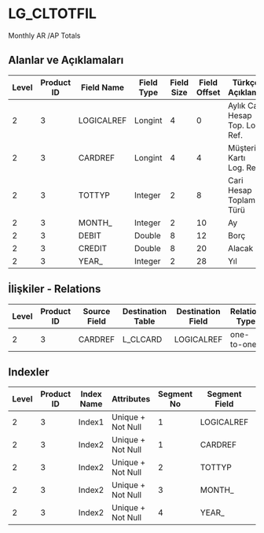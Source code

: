 # LG_CLTOTFIL

Monthly AR /AP Totals

## Alanlar ve Açıklamaları

| Level | Product ID | Field Name | Field Type | Field Size | Field Offset | Türkçe Açıklama | Expression |
| ----- | ---------- | ---------- | ---------- | ---------- | ------------ | --------------- | ---------- |
| 2 | 3 | LOGICALREF | Longint | 4 | 0 | Aylık Cari Hesap Top. Log. Ref. | Monthly AR /AP Totals Logical Reference |
| 2 | 3 | CARDREF | Longint | 4 | 4 | Müşteri Kartı Log. Ref. | CLCARD LOGICALREF |
| 2 | 3 | TOTTYP | Integer | 2 | 8 | Cari Hesap Toplam Türü | AR/AP Total Type |
| 2 | 3 | MONTH_ | Integer | 2 | 10 | Ay | Month |
| 2 | 3 | DEBIT | Double | 8 | 12 | Borç | Debit |
| 2 | 3 | CREDIT | Double | 8 | 20 | Alacak | Credit |
| 2 | 3 | YEAR_ | Integer | 2 | 28 | Yıl | Year |

## İlişkiler - Relations

| Level | Product ID | Source Field | Destination Table | Destination Field | Relation Type | Extra Condition |
| ----- | ---------- | ------------ | ---------------- | ---------------- | ------------- | --------------- |
| 2 | 3 | CARDREF | L_CLCARD | LOGICALREF | one-to-one |  |

## Indexler

| Level | Product ID | Index Name | Attributes | Segment No | Segment Field | Sense |
| ----- | ---------- | ---------- | ---------- | ---------- | ------------- | ----- |
| 2 | 3 | Index1 | Unique + Not Null | 1 | LOGICALREF | Ascending |
| 2 | 3 | Index2 | Unique + Not Null | 1 | CARDREF | Ascending |
| 2 | 3 | Index2 | Unique + Not Null | 2 | TOTTYP | Ascending |
| 2 | 3 | Index2 | Unique + Not Null | 3 | MONTH_ | Ascending |
| 2 | 3 | Index2 | Unique + Not Null | 4 | YEAR_ | Ascending |
